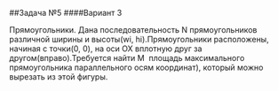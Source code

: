 ##Задача №5
####Вариант 3

Прямоугольники.
Дана последовательность N прямоугольников различной ширины и высоты(wi, hi).Прямоугольники расположены, начиная с точки(0, 0), на оси ОХ вплотную друг за другом(вправо).Требуется найти M ­ площадь максимального прямоугольника параллельного осям координат), который можно вырезать из этой фигуры.

